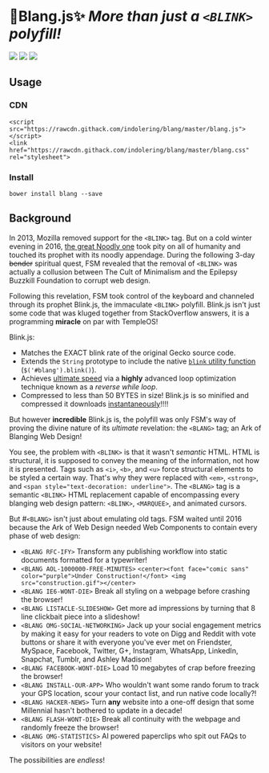 <link href="https://rawcdn.githack.com/indolering/blang/master/blang.css" rel="stylesheet">

<blink>💎Blang.js✨</blink> *<blink>More than just a `<BLINK>` polyfill!</blink>*
===========================

<img src="https://img.shields.io/badge/build-passing-green.svg"> <img src="https://img.shields.io/badge/coverage-100%25-green.svg"> <img src="https://img.shields.io/packagist/dm/doctrine/orm.svg">

Usage
-----

### CDN

    <script src="https://rawcdn.githack.com/indolering/blang/master/blang.js"></script>
    <link href="https://rawcdn.githack.com/indolering/blang/master/blang.css" rel="stylesheet">

### Install

    bower install blang --save
    
Background
----------

In 2013, Mozilla removed support for the `<BLINK>` tag. But on a cold winter evening in 2016, [the great Noodly one](FSM) took pity on all of humanity and touched its prophet with its noodly appendage.
During the following 3-day ~~bender~~ spiritual quest, FSM revealed that the removal of `<BLINK>` was actually a collusion between The Cult of Minimalism and the Epilepsy Buzzkill Foundation to corrupt web design.

Following this revelation, FSM took control of the keyboard and channeled through its prophet <blink>Blink.js</blink>, the immaculate `<BLINK>` polyfill.
<blink>Blink.js</blink> isn't just some code that was kluged together from StackOverflow answers, it is a programming **miracle** on par with TempleOS!

<blink>Blink.js</blink>:

* Matches the EXACT <blink>blink</blink> rate of the original Gecko source code. 
* Extends the `String` prototype to include the native [`blink` utility function](blink()) (`$('#blang').blink()`).
* Achieves [ultimate speed](loop) via a **highly** advanced loop optimization technique known as a *reverse while loop*.
* Compressed to less than 50 BYTES in size!  <blink>Blink.js</blink> is so minified and compressed it downloads [instantaneously](http://www.download-time.com/)!!!!

But however **incredible** <blink>Blink.js</blink> is, the polyfill was only FSM's way of proving the divine nature of its *ultimate* revelation: the  `<BLANG>` tag; an Ark of Blanging Web Design!

You see, the problem with `<BLINK>` is that it wasn't *semantic* HTML.  HTML is structural, it is supposed to convey the meaning of the information, not how it is presented.
Tags such as `<i>`, `<b>`, and `<u>` force structural elements to be styled a certain way.  That's why they were replaced with `<em>`, `<strong>`, and `<span style="text-decoration: underline">`.
The `<BLANG>` tag is a semantic `<BLINK>` HTML replacement capable of encompassing every blanging web design pattern: `<BLINK>`, `<MARQUEE>`, and animated cursors.  

But #`<BLANG>` isn't just about emulating old tags.  FSM waited until 2016 because the Ark of Web Design needed Web Components to contain every phase of web design:

  * `<BLANG RFC-IFY>`   Transform any publishing workflow into static documents formatted for a typewriter!
  * `<BLANG AOL-1000000-FREE-MINUTES>`  `<center><font face="comic sans" color="purple">Under Construction!</font> <img src="construction.gif"></center>`
  * `<BLANG IE6-WONT-DIE>`   Break all styling on a webpage before crashing the browser!
  * `<BLANG LISTACLE-SLIDESHOW>`    Get more ad impressions by turning that 8 line clickbait piece into a slideshow!
  * `<BLANG OMG-SOCIAL-NETWORKING>` Jack up your social engagement metrics by making it easy for your readers to vote on Digg and Reddit with vote buttons or share it with everyone you've ever met on Friendster, MySpace, Facebook, Twitter, G+, Instagram, WhatsApp, LinkedIn, Snapchat, Tumblr, and Ashley Madison!
  * `<BLANG FACEBOOK-WONT-DIE>` Load 10 megabytes of crap before freezing the browser! 
  * `<BLANG INSTALL-OUR-APP>`   Who wouldn't want some rando forum to track your GPS location, scour your contact list, and run native code locally?!
  * `<BLANG HACKER-NEWS>`   Turn **any** website into a one-off design that some Millennial hasn't bothered to update in a decade!
  * `<BLANG FLASH-WONT-DIE>`    Break all continuity with the webpage and randomly freeze the browser! 
  * `<BLANG OMG-STATISTICS>`    AI powered paperclips who spit out FAQs to visitors on your website!
  
The possibilities are *endless*!

[FSM]: https://en.wikipedia.org/wiki/Flying_Spaghetti_Monster
[css2]: https://www.w3.org/TR/CSS21/text.html#lining-striking-props
[blink()]: https://developer.mozilla.org/en-US/docs/Web/JavaScript/Reference/Global_Objects/String/blink
[loop]: https://jsperf.com/while-reverse-vs-for-cached-length
[temple]: http://www.templeos.org
[semantic-html]: https://en.wikipedia.org/wiki/Semantic_HTML
